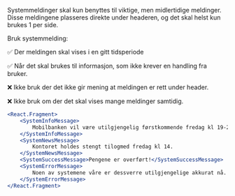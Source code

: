Systemmeldinger skal kun benyttes til viktige, men midlertidige meldinger. Disse meldingene plasseres direkte under headeren, og det skal helst kun brukes 1 per side.

Bruk systemmelding:

✅ Der meldingen skal vises i en gitt tidsperiode

✅ Når det skal brukes til informasjon, som ikke krever en handling fra bruker.

❌ Ikke bruk der det ikke gir mening at meldingen er rett under header.

❌ Ikke bruk om der det skal vises mange meldinger samtidig.

```jsx
<React.Fragment>
    <SystemInfoMessage>
        Mobilbanken vil være utilgjengelig førstkommende fredag kl 19-20.
    </SystemInfoMessage>
    <SystemNewsMessage>
        Kontoret holdes stengt tilogmed fredag kl 14.
    </SystemNewsMessage>
    <SystemSuccessMessage>Pengene er overført!</SystemSuccessMessage>
    <SystemErrorMessage>
        Noen av systemene våre er dessverre utilgjengelige akkurat nå.
    </SystemErrorMessage>
</React.Fragment>
```
